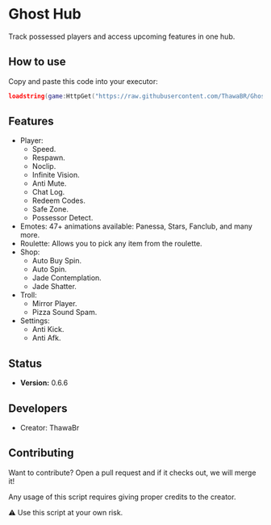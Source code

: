 # Ghost Hub

Track possessed players and access upcoming features in one hub.

## How to use

Copy and paste this code into your executor:

```lua
loadstring(game:HttpGet("https://raw.githubusercontent.com/ThawaBR/GhostHub/refs/heads/main/source"))()
```
## Features

- Player:
  - Speed.
  - Respawn.
  - Noclip.
  - Infinite Vision.
  - Anti Mute.
  - Chat Log.
  - Redeem Codes.
  - Safe Zone.
  - Possessor Detect.
- Emotes: 47+ animations available: Panessa, Stars, Fanclub, and many more.
- Roulette: Allows you to pick any item from the roulette.
- Shop:
  - Auto Buy Spin.
  - Auto Spin.
  - Jade Contemplation.
  - Jade Shatter.
- Troll:
  - Mirror Player.
  - Pizza Sound Spam.
- Settings:
  - Anti Kick.
  - Anti Afk.

## Status
- **Version:** 0.6.6

## Developers
- Creator: ThawaBr

## Contributing
Want to contribute? Open a pull request and if it checks out, we will merge it!

Any usage of this script requires giving proper credits to the creator.

⚠️ Use this script at your own risk.
